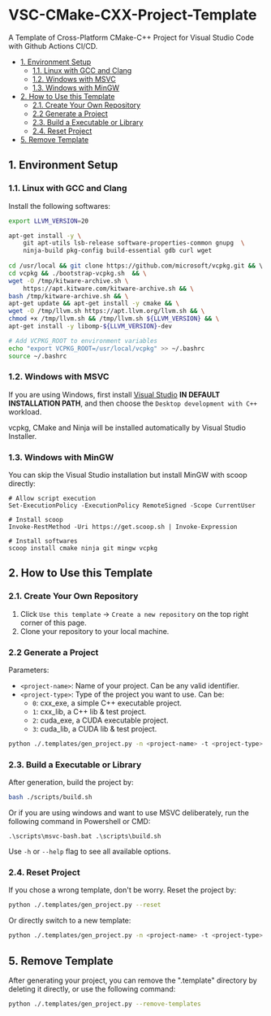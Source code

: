 <!-- omit from toc -->
# VSC-CMake-CXX-Project-Template
A Template of Cross-Platform CMake-C++ Project for Visual Studio Code with Github Actions CI/CD.

- [1. Environment Setup](#1-environment-setup)
  - [1.1. Linux with GCC and Clang](#11-linux-with-gcc-and-clang)
  - [1.2. Windows with MSVC](#12-windows-with-msvc)
  - [1.3. Windows with MinGW](#13-windows-with-mingw)
- [2. How to Use this Template](#2-how-to-use-this-template)
  - [2.1. Create Your Own Repository](#21-create-your-own-repository)
  - [2.2 Generate a Project](#22-generate-a-project)
  - [2.3. Build a Executable or Library](#23-build-a-executable-or-library)
  - [2.4. Reset Project](#24-reset-project)
- [5. Remove Template](#5-remove-template)


## 1. Environment Setup

### 1.1. Linux with GCC and Clang

Install the following softwares:

```bash
export LLVM_VERSION=20

apt-get install -y \
    git apt-utils lsb-release software-properties-common gnupg  \
    ninja-build pkg-config build-essential gdb curl wget
  
cd /usr/local && git clone https://github.com/microsoft/vcpkg.git && \ 
cd vcpkg && ./bootstrap-vcpkg.sh  && \
wget -O /tmp/kitware-archive.sh \
    https://apt.kitware.com/kitware-archive.sh && \
bash /tmp/kitware-archive.sh && \
apt-get update && apt-get install -y cmake && \
wget -O /tmp/llvm.sh https://apt.llvm.org/llvm.sh && \
chmod +x /tmp/llvm.sh && /tmp/llvm.sh ${LLVM_VERSION} && \
apt-get install -y libomp-${LLVM_VERSION}-dev  

# Add VCPKG_ROOT to environment variables
echo "export VCPKG_ROOT=/usr/local/vcpkg" >> ~/.bashrc
source ~/.bashrc
```

### 1.2. Windows with MSVC

If you are using Windows, first install [Visual Studio](https://visualstudio.microsoft.com/) **IN DEFAULT INSTALLATION PATH**, and then choose the `Desktop development with C++` workload. 

vcpkg, CMake and Ninja will be installed automatically by Visual Studio Installer.

### 1.3. Windows with MinGW

You can skip the Visual Studio installation but install MinGW with scoop directly:

```pwsh
# Allow script execution
Set-ExecutionPolicy -ExecutionPolicy RemoteSigned -Scope CurrentUser

# Install scoop
Invoke-RestMethod -Uri https://get.scoop.sh | Invoke-Expression

# Install softwares
scoop install cmake ninja git mingw vcpkg
```

## 2. How to Use this Template
### 2.1. Create Your Own Repository

1. Click `Use this template` -> `Create a new repository` on the top right corner of this page.
2. Clone your repository to your local machine.


### 2.2 Generate a Project

Parameters:

- `<project-name>`: Name of your project. Can be any valid identifier.
- `<project-type>`: Type of the project you want to use. Can be:
  - `0`: cxx_exe, a simple C++ executable project.
  - `1`: cxx_lib, a C++ lib & test project.
  - `2`: cuda_exe, a CUDA executable project.
  - `3`: cuda_lib, a CUDA lib & test project.

```bash
python ./.templates/gen_project.py -n <project-name> -t <project-type>
```

### 2.3. Build a Executable or Library

After generation, build the project by:

```bash
bash ./scripts/build.sh
```

Or if you are using windows and want to use MSVC deliberately, run the following command in Powershell or CMD:

```pwsh
.\scripts\msvc-bash.bat .\scripts\build.sh
```

Use `-h` or `--help` flag to see all available options.

### 2.4. Reset Project

If you chose a wrong template, don't be worry. Reset the project by:

```bash
python ./.templates/gen_project.py --reset
```

Or directly switch to a new template:

```bash
python ./.templates/gen_project.py -n <project-name> -t <project-type>
```

## 5. Remove Template

After generating your project, you can remove the ".template" directory by deleting it directly, or use the following command:

```bash
python ./.templates/gen_project.py --remove-templates
```

